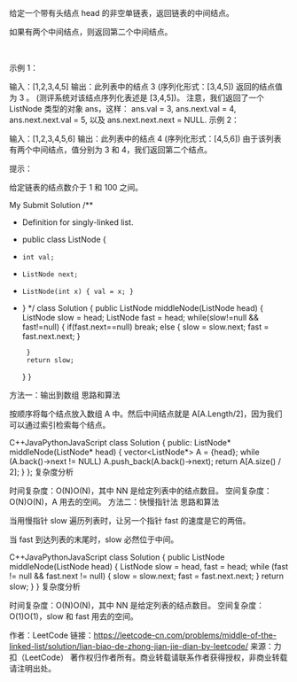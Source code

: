 给定一个带有头结点 head 的非空单链表，返回链表的中间结点。

如果有两个中间结点，则返回第二个中间结点。

 

示例 1：

输入：[1,2,3,4,5]
输出：此列表中的结点 3 (序列化形式：[3,4,5])
返回的结点值为 3 。 (测评系统对该结点序列化表述是 [3,4,5])。
注意，我们返回了一个 ListNode 类型的对象 ans，这样：
ans.val = 3, ans.next.val = 4, ans.next.next.val = 5, 以及 ans.next.next.next = NULL.
示例 2：

输入：[1,2,3,4,5,6]
输出：此列表中的结点 4 (序列化形式：[4,5,6])
由于该列表有两个中间结点，值分别为 3 和 4，我们返回第二个结点。
 

提示：

给定链表的结点数介于 1 和 100 之间。


My Submit Solution
/**
 * Definition for singly-linked list.
 * public class ListNode {
 *     int val;
 *     ListNode next;
 *     ListNode(int x) { val = x; }
 * }
 */
class Solution {
    public ListNode middleNode(ListNode head) {
        ListNode slow = head;
        ListNode fast = head;
        while(slow!=null && fast!=null) {
            if(fast.next==null) break;
            else {
                slow = slow.next;
                fast = fast.next.next;
            }
            
        }
        return slow;
    }
}


方法一：输出到数组
思路和算法

按顺序将每个结点放入数组 A 中。然后中间结点就是 A[A.Length/2]，因为我们可以通过索引检索每个结点。

C++JavaPythonJavaScript
class Solution {
public:
    ListNode* middleNode(ListNode* head) {
        vector<ListNode*> A = {head};
        while (A.back()->next != NULL)
            A.push_back(A.back()->next);
        return A[A.size() / 2];
    }
};
复杂度分析

时间复杂度：O(N)O(N)，其中 NN 是给定列表中的结点数目。
空间复杂度：O(N)O(N)，A 用去的空间。
方法二：快慢指针法
思路和算法

当用慢指针 slow 遍历列表时，让另一个指针 fast 的速度是它的两倍。

当 fast 到达列表的末尾时，slow 必然位于中间。

C++JavaPythonJavaScript
class Solution {
    public ListNode middleNode(ListNode head) {
        ListNode slow = head, fast = head;
        while (fast != null && fast.next != null) {
            slow = slow.next;
            fast = fast.next.next;
        }
        return slow;
    }
}
复杂度分析

时间复杂度：O(N)O(N)，其中 NN 是给定列表的结点数目。
空间复杂度：O(1)O(1)，slow 和 fast 用去的空间。

作者：LeetCode
链接：https://leetcode-cn.com/problems/middle-of-the-linked-list/solution/lian-biao-de-zhong-jian-jie-dian-by-leetcode/
来源：力扣（LeetCode）
著作权归作者所有。商业转载请联系作者获得授权，非商业转载请注明出处。